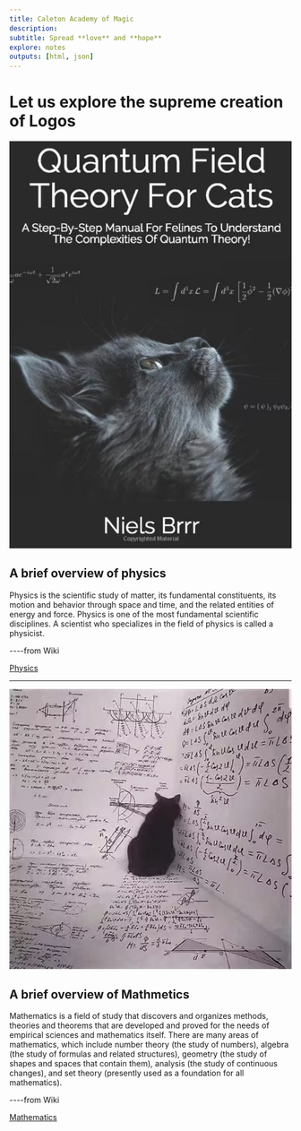 ```yaml
---
title: Caleton Academy of Magic
description:
subtitle: Spread **love** and **hope**
explore: notes
outputs: [html, json]
---
```


Let us explore the supreme creation of **Logos**
==================

![Physics](physics.jpg)

A brief overview of physics
------------------------

Physics is the scientific study of matter, its fundamental constituents, its motion and behavior through space and time, and the related entities of energy and force. Physics is one of the most fundamental scientific disciplines. A scientist who specializes in the field of physics is called a physicist.

----from  Wiki

[Physics](/notes)

* * *

![Math](math.jpg)

A brief overview of Mathmetics
-------------------------------

Mathematics is a field of study that discovers and organizes methods, theories and theorems that are developed and proved for the needs of empirical sciences and mathematics itself. There are many areas of mathematics, which include number theory (the study of numbers), algebra (the study of formulas and related structures), geometry (the study of shapes and spaces that contain them), analysis (the study of continuous changes), and set theory (presently used as a foundation for all mathematics).

----from  Wiki

[Mathematics](/notes)